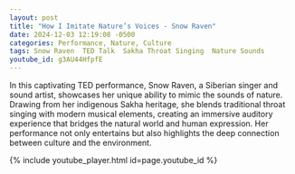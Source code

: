 ```yaml
---
layout: post
title: "How I Imitate Nature’s Voices - Snow Raven"
date: 2024-12-03 12:19:08 -0500
categories: Performance, Nature, Culture
tags: Snow Raven  TED Talk  Sakha Throat Singing  Nature Sounds
youtube_id: g3AU44HfpfE
---
```


In this captivating TED performance, Snow Raven, a Siberian singer and sound artist, showcases her unique ability to mimic the sounds of nature. Drawing from her indigenous Sakha heritage, she blends traditional throat singing with modern musical elements, creating an immersive auditory experience that bridges the natural world and human expression. Her performance not only entertains but also highlights the deep connection between culture and the environment.

{% include youtube_player.html id=page.youtube_id %}
